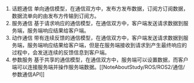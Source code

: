 1. 话题通信
	单向通信模型，在通信双方中，发布方发布数据，订阅方订阅数据，数据流单向的由发布方传输到订阅方。
2. 服务通信
	基于请求响应的通信模型，在通信双方中，客户端发送请求数据到服务端，服务端响应结果给客户端。
3. 动作通信
	带有连续反馈的通信模型，在通信双方中，客户端发送请求数据到服务端，服务端响应结果给客户端，但是在服务端接收到请求到产生最终响应的过程中，会发送连续的反馈信息到客户端。
4. 参数服务
	基于共享的通信模型，在通信双方中，服务端可以设置数据，而客户端可以连接服务端并操作服务端数据。[[NoteAboutStudy/ROS/ROS2/通信/参数通信API]]


